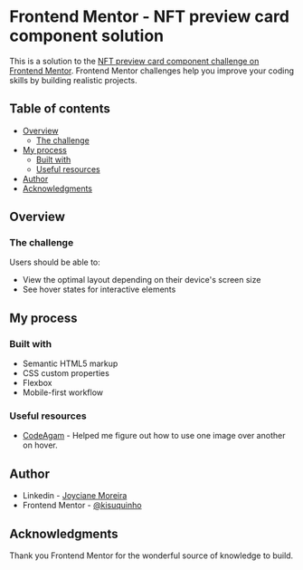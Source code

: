 # Frontend Mentor - NFT preview card component solution

This is a solution to the [NFT preview card component challenge on Frontend Mentor](https://www.frontendmentor.io/challenges/nft-preview-card-component-SbdUL_w0U). Frontend Mentor challenges help you improve your coding skills by building realistic projects. 

## Table of contents

- [Overview](#overview)
  - [The challenge](#the-challenge)
- [My process](#my-process)
  - [Built with](#built-with)
  - [Useful resources](#useful-resources)
- [Author](#author)
- [Acknowledgments](#acknowledgments)

## Overview

### The challenge

Users should be able to:

- View the optimal layout depending on their device's screen size
- See hover states for interactive elements

## My process

### Built with

- Semantic HTML5 markup
- CSS custom properties
- Flexbox
- Mobile-first workflow

### Useful resources

- [CodeAgam](https://www.youtube.com/@Codeagam/videos) - Helped me figure out how to use one image over another on hover.

## Author

- Linkedin - [Joyciane Moreira](https://www.linkedin.com/in/joyciane/)
- Frontend Mentor - [@kisuquinho](https://www.frontendmentor.io/profile/kisuquinho)

## Acknowledgments

Thank you Frontend Mentor for the wonderful source of knowledge to build.
